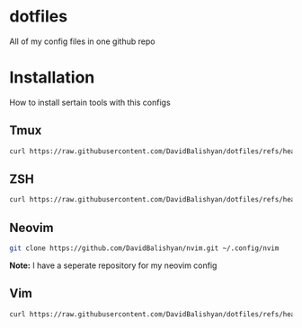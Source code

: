 # dotfiles

All of my config files in one github repo

# Installation
How to install sertain tools with this configs
## Tmux
```bash
curl https://raw.githubusercontent.com/DavidBalishyan/dotfiles/refs/heads/main/tmux/setup-tmux.sh | bash
```
## ZSH
```bash
curl https://raw.githubusercontent.com/DavidBalishyan/dotfiles/refs/heads/main/zsh/setup-zsh.sh | bash 
```
## Neovim
```bash
git clone https://github.com/DavidBalishyan/nvim.git ~/.config/nvim
```
<strong>Note:</strong> I have a seperate repository for my neovim config 
## Vim
```bash
curl https://raw.githubusercontent.com/DavidBalishyan/dotfiles/refs/heads/main/init.vim ~/.vimrc
```
